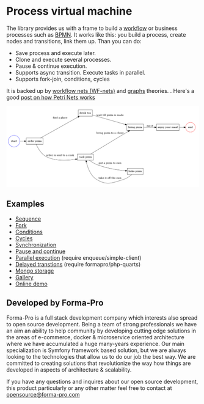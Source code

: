 # Process virtual machine

The library provides us with a frame to build a [workflow](https://en.wikipedia.org/wiki/Workflow) or business processes such as [BPMN](http://www.bpmn.org/). 
It works like this: you build a process, create nodes and transitions, link them up. Than you can do:

* Save process and execute later.
* Clone and execute several processes.
* Pause & continue execution. 
* Supports async transition. Execute tasks in parallel.
* Supports fork-join, conditions, cycles 

It is backed up by [workflow nets (WF-nets)](https://en.wikipedia.org/wiki/Petri_net) and [graphs](https://en.wikipedia.org/wiki/Graph_theory) theories. . Here's a good [post on how Petri Nets works](https://www.techfak.uni-bielefeld.de/~mchen/BioPNML/Intro/pnfaq.html)

![Example](docs/images/pizza-process.png)
        
## Examples

* [Sequence](docs/sequence-example.md)
* [Fork](docs/fork-example.md)
* [Conditions](docs/conditions-example.md)
* [Cycles](docs/cycle-example.md)
* [Synchronization](docs/synchronization-example.md)
* [Pause and continue](docs/pause-and-continue-example.md)
* [Parallel execution](docs/parallel-execution-with-enqueue.md) (require enqueue/simple-client)
* [Delayed transtions](#TODO) (require formapro/php-quarts)
* [Mongo storage](docs/mongo-storage-example.md)
* [Gallery](docs/gallery.md)
* [Online demo](https://pvm-demo.forma-pro.com)

## Developed by Forma-Pro

Forma-Pro is a full stack development company which interests also spread to open source development. 
Being a team of strong professionals we have an aim an ability to help community by developing cutting edge solutions in the areas of e-commerce, docker & microservice oriented architecture where we have accumulated a huge many-years experience. 
Our main specialization is Symfony framework based solution, but we are always looking to the technologies that allow us to do our job the best way. We are committed to creating solutions that revolutionize the way how things are developed in aspects of architecture & scalability.

If you have any questions and inquires about our open source development, this product particularly or any other matter feel free to contact at opensource@forma-pro.com
